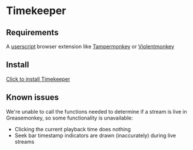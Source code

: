 # Timekeeper
## Requirements
A [userscript][userscript] browser extension like [Tampermonkey][tamper] or [Violentmonkey][violent]

## Install
[Click to install Timekeeper][install]

## Known issues
We're unable to call the functions needed to determine if a stream is live in Greasemonkey, so some functionality is unavailable:
* Clicking the current playback time does nothing
* Seek bar timestamp indicators are drawn (inaccurately) during live streams

[violent]: https://violentmonkey.github.io/
[tamper]: https://www.tampermonkey.net/
[install]: https://github.com/KamoTimestamps/timekeeper/raw/refs/heads/main/ts.user.js
[userscript]: https://en.wikipedia.org/wiki/Userscript
